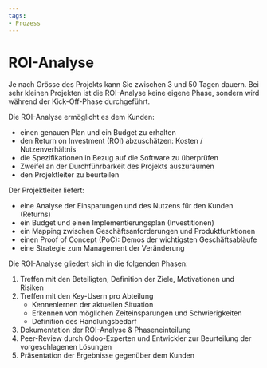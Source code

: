 ```yaml
---
tags:
- Prozess
---
```

# ROI-Analyse

Je nach Grösse des Projekts kann Sie zwischen 3 und 50 Tagen dauern. Bei sehr kleinen Projekten ist die ROI-Analyse keine eigene Phase, sondern wird während der Kick-Off-Phase durchgeführt.

Die ROI-Analyse ermöglicht es dem Kunden:
-   einen genauen Plan und ein Budget zu erhalten
-   den Return on Investment (ROI) abzuschätzen: Kosten / Nutzenverhältnis
-   die Spezifikationen in Bezug auf die Software zu überprüfen
-   Zweifel an der Durchführbarkeit des Projekts auszuräumen
-   den Projektleiter zu beurteilen

Der Projektleiter liefert:
-   eine Analyse der Einsparungen und des Nutzens für den Kunden (Returns)
-   ein Budget und einen Implementierungsplan (Investitionen)
-   ein Mapping zwischen Geschäftsanforderungen und Produktfunktionen
-   einen Proof of Concept (PoC): Demos der wichtigsten Geschäftsabläufe
-   eine Strategie zum Management der Veränderung

Die ROI-Analyse gliedert sich in die folgenden Phasen:

1.  Treffen mit den Beteiligten, Definition der Ziele, Motivationen und Risiken
2.  Treffen mit den Key-Usern pro Abteilung
    -   Kennenlernen der aktuellen Situation
    -   Erkennen von möglichen Zeiteinsparungen und Schwierigkeiten
    -   Definition des Handlungsbedarf
3.  Dokumentation der ROI-Analyse & Phaseneinteilung
4.  Peer-Review durch Odoo-Experten und Entwickler zur Beurteilung der vorgeschlagenen Lösungen
5.  Präsentation der Ergebnisse gegenüber dem Kunden